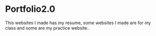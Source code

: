 # Portfolio2.0
This websites I made has my resume, some websites I made are for my class and some are my practice website..
